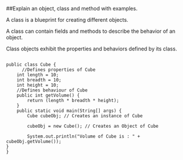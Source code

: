 ##Explain an object, class and method with examples.

A class is a blueprint for creating different objects.

A class can contain fields and methods to describe the behavior of an object.

Class objects exhibit the properties and behaviors defined by its class.
<pre><code>
public class Cube {
	  //Defines properties of Cube
	int length = 10;
	int breadth = 10;
	int height = 10;
	//Defines behaviour of Cube
	public int getVolume() {
		return (length * breadth * height);
	}
	public static void main(String[] args) {
		Cube cubeObj; // Creates an instance of Cube
		
		cubeObj = new Cube(); // Creates an Object of Cube
		
		System.out.println("Volume of Cube is : " + cubeObj.getVolume());
}
}
</code><pre>
